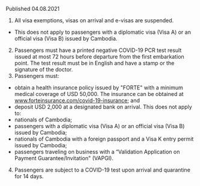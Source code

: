 Published 04.08.2021
1. All visa exemptions, visas on arrival and e-visas are suspended.
- This does not apply to passengers with a diplomatic visa (Visa A) or an official visa (Visa B) issued by Cambodia.
2. Passengers must have a printed negative COVID-19 PCR test result issued at most 72 hours before departure from the first embarkation point. The test result must be in English and have a stamp or the signature of the doctor.
3. Passengers must:
- obtain a health insurance policy issued by "FORTE" with a minimum medical coverage of USD 50,000. The insurance can be obtained at <a href="http://www.forteinsurance.com/covid-19-insurance">www.forteinsurance.com/covid-19-insurance</a>; and
- deposit USD 2,000 at a designated bank on arrival.
This does not apply to:
- nationals of Cambodia;
- passengers with a diplomatic visa (Visa A) or an official visa (Visa B) issued by Cambodia;
- nationals of Cambodia with a foreign passport and a Visa K entry permit issued by Cambodia;
- passengers traveling on business with a “Validation Application on Payment Guarantee/Invitation" (VAPGI).
4. Passengers are subject to a COVID-19 test upon arrival and quarantine for 14 days.

